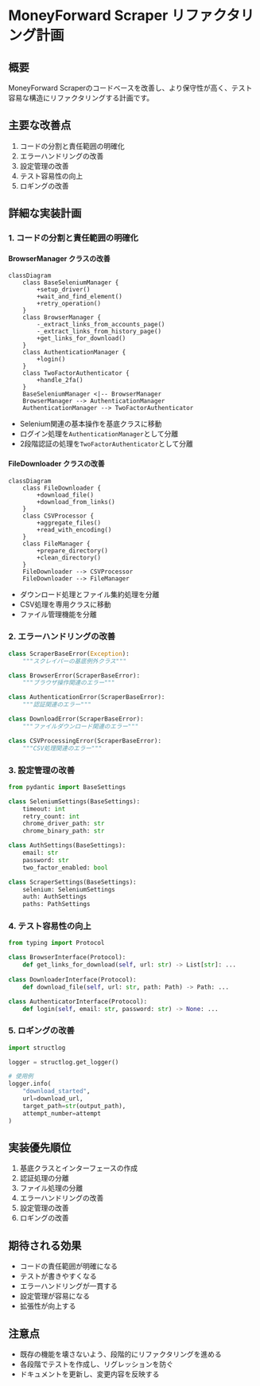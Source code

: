 # MoneyForward Scraper リファクタリング計画

## 概要

MoneyForward Scraperのコードベースを改善し、より保守性が高く、テスト容易な構造にリファクタリングする計画です。

## 主要な改善点

1. コードの分割と責任範囲の明確化
2. エラーハンドリングの改善
3. 設定管理の改善
4. テスト容易性の向上
5. ロギングの改善

## 詳細な実装計画

### 1. コードの分割と責任範囲の明確化

#### BrowserManager クラスの改善

```mermaid
classDiagram
    class BaseSeleniumManager {
        +setup_driver()
        +wait_and_find_element()
        +retry_operation()
    }
    class BrowserManager {
        -_extract_links_from_accounts_page()
        -_extract_links_from_history_page()
        +get_links_for_download()
    }
    class AuthenticationManager {
        +login()
    }
    class TwoFactorAuthenticator {
        +handle_2fa()
    }
    BaseSeleniumManager <|-- BrowserManager
    BrowserManager --> AuthenticationManager
    AuthenticationManager --> TwoFactorAuthenticator
```

- Selenium関連の基本操作を基底クラスに移動
- ログイン処理を`AuthenticationManager`として分離
- 2段階認証の処理を`TwoFactorAuthenticator`として分離

#### FileDownloader クラスの改善

```mermaid
classDiagram
    class FileDownloader {
        +download_file()
        +download_from_links()
    }
    class CSVProcessor {
        +aggregate_files()
        +read_with_encoding()
    }
    class FileManager {
        +prepare_directory()
        +clean_directory()
    }
    FileDownloader --> CSVProcessor
    FileDownloader --> FileManager
```

- ダウンロード処理とファイル集約処理を分離
- CSV処理を専用クラスに移動
- ファイル管理機能を分離

### 2. エラーハンドリングの改善

```python
class ScraperBaseError(Exception):
    """スクレイパーの基底例外クラス"""

class BrowserError(ScraperBaseError):
    """ブラウザ操作関連のエラー"""

class AuthenticationError(ScraperBaseError):
    """認証関連のエラー"""

class DownloadError(ScraperBaseError):
    """ファイルダウンロード関連のエラー"""

class CSVProcessingError(ScraperBaseError):
    """CSV処理関連のエラー"""
```

### 3. 設定管理の改善

```python
from pydantic import BaseSettings

class SeleniumSettings(BaseSettings):
    timeout: int
    retry_count: int
    chrome_driver_path: str
    chrome_binary_path: str

class AuthSettings(BaseSettings):
    email: str
    password: str
    two_factor_enabled: bool

class ScraperSettings(BaseSettings):
    selenium: SeleniumSettings
    auth: AuthSettings
    paths: PathSettings
```

### 4. テスト容易性の向上

```python
from typing import Protocol

class BrowserInterface(Protocol):
    def get_links_for_download(self, url: str) -> List[str]: ...
    
class DownloaderInterface(Protocol):
    def download_file(self, url: str, path: Path) -> Path: ...

class AuthenticatorInterface(Protocol):
    def login(self, email: str, password: str) -> None: ...
```

### 5. ロギングの改善

```python
import structlog

logger = structlog.get_logger()

# 使用例
logger.info(
    "download_started",
    url=download_url,
    target_path=str(output_path),
    attempt_number=attempt
)
```

## 実装優先順位

1. 基底クラスとインターフェースの作成
2. 認証処理の分離
3. ファイル処理の分離
4. エラーハンドリングの改善
5. 設定管理の改善
6. ロギングの改善

## 期待される効果

- コードの責任範囲が明確になる
- テストが書きやすくなる
- エラーハンドリングが一貫する
- 設定管理が容易になる
- 拡張性が向上する

## 注意点

- 既存の機能を壊さないよう、段階的にリファクタリングを進める
- 各段階でテストを作成し、リグレッションを防ぐ
- ドキュメントを更新し、変更内容を反映する
